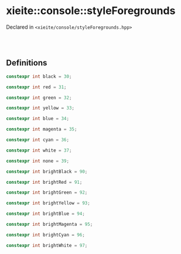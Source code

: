 # xieite::console::styleForegrounds
Declared in `<xieite/console/styleForegrounds.hpp>`

<br/><br/>

## Definitions
```cpp
constexpr int black = 30;
```
```cpp
constexpr int red = 31;
```
```cpp
constexpr int green = 32;
```
```cpp
constexpr int yellow = 33;
```
```cpp
constexpr int blue = 34;
```
```cpp
constexpr int magenta = 35;
```
```cpp
constexpr int cyan = 36;
```
```cpp
constexpr int white = 37;
```
```cpp
constexpr int none = 39;
```
```cpp
constexpr int brightBlack = 90;
```
```cpp
constexpr int brightRed = 91;
```
```cpp
constexpr int brightGreen = 92;
```
```cpp
constexpr int brightYellow = 93;
```
```cpp
constexpr int brightBlue = 94;
```
```cpp
constexpr int brightMagenta = 95;
```
```cpp
constexpr int brightCyan = 96;
```
```cpp
constexpr int brightWhite = 97;
```

